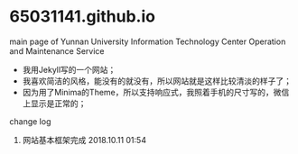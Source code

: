 # 65031141.github.io
main page of Yunnan University Information Technology Center Operation and Maintenance Service

- 我用Jekyll写的一个网站；
- 我喜欢简洁的风格，能没有的就没有，所以网站就是这样比较清淡的样子了；
- 因为用了Minima的Theme，所以支持响应式，我照着手机的尺寸写的，微信上显示是正常的；

change log

1. 网站基本框架完成
  2018.10.11 01:54
